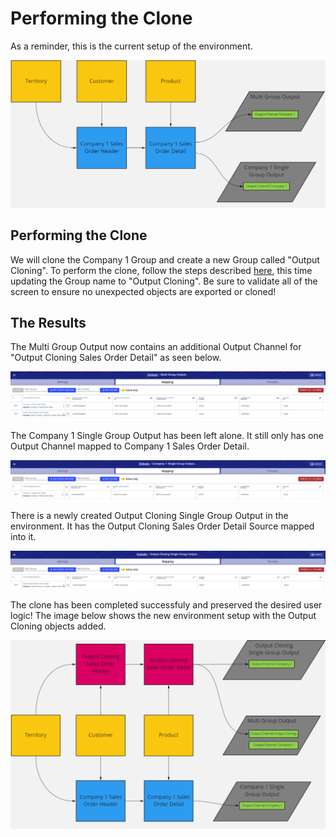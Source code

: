 # Performing the Clone

As a reminder, this is the current setup of the environment.&#x20;

![The Setup](<../../../.gitbook/assets/image (403) (1).png>)

## Performing the Clone

We will clone the Company 1 Group and create a new Group called "Output Cloning". To perform the clone, follow the steps described [here](../very-basic-cloning-example/performing-a-basic-clone.md), this time updating the Group name to "Output Cloning". Be sure to validate all of the screen to ensure no unexpected objects are exported or cloned!



## The Results

The Multi Group Output now contains an additional Output Channel for "Output Cloning Sales Order Detail" as seen below.

![An additional Channel has been added to the existing Output](<../../../.gitbook/assets/image (387).png>)

The Company 1 Single Group Output has been left alone. It still only has one Output Channel mapped to Company 1 Sales Order Detail.

![Only the Company 1 Mapping](<../../../.gitbook/assets/image (385) (1).png>)

There is a newly created Output Cloning Single Group Output in the environment. It has the Output Cloning Sales Order Detail Source mapped into it.

![The newly created Output Cloning Single Group Output](<../../../.gitbook/assets/image (415).png>)



The clone has been completed successfuly and preserved the desired user logic! The image below shows the new environment setup with the Output Cloning objects added.

![The updated environment](<../../../.gitbook/assets/image (384) (1).png>)
